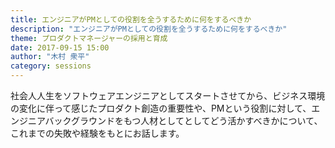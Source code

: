 ```yaml
---
title: エンジニアがPMとしての役割を全うするために何をするべきか
description: "エンジニアがPMとしての役割を全うするために何をするべきか"
theme: プロダクトマネージャーの採用と育成
date: 2017-09-15 15:00
author: "木村 衆平"
category: sessions
---
```

社会人人生をソフトウェアエンジニアとしてスタートさせてから、ビジネス環境の変化に伴って感じたプロダクト創造の重要性や、PMという役割に対して、エンジニアバックグラウンドをもつ人材としてとしてどう活かすべきかについて、これまでの失敗や経験をもとにお話します。
